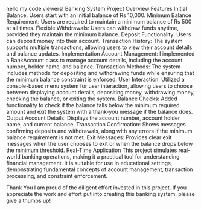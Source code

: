 hello my code viewers!
Banking System Project Overview
Features
Initial Balance: Users start with an initial balance of Rs 10,000.
Minimum Balance Requirement: Users are required to maintain a minimum balance of Rs 500 at all times.
Flexible Withdrawals: Users can withdraw funds anytime, provided they maintain the minimum balance.
Deposit Functionality: Users can deposit money into their account.
Transaction History: The system supports multiple transactions, allowing users to view their account details and balance updates.
Implementation
Account Management: I implemented a BankAccount class to manage account details, including the account number, holder name, and balance.
Transaction Methods: The system includes methods for depositing and withdrawing funds while ensuring that the minimum balance constraint is enforced.
User Interaction: Utilized a console-based menu system for user interaction, allowing users to choose between displaying account details, depositing money, withdrawing money, checking the balance, or exiting the system.
Balance Checks: Added functionality to check if the balance falls below the minimum required amount and exit the system with a thank-you message if the balance does.
Output
Account Details: Displays the account number, account holder name, and current balance.
Transaction Confirmation: Shows messages confirming deposits and withdrawals, along with any errors if the minimum balance requirement is not met.
Exit Messages: Provides clear exit messages when the user chooses to exit or when the balance drops below the minimum threshold.
Real-Time Application
This project simulates real-world banking operations, making it a practical tool for understanding financial management. It is suitable for use in educational settings, demonstrating fundamental concepts of account management, transaction processing, and constraint enforcement.

Thank You
I am proud of the diligent effort invested in this project. If you appreciate the work and effort put into creating this banking system, please give a thumbs up!
